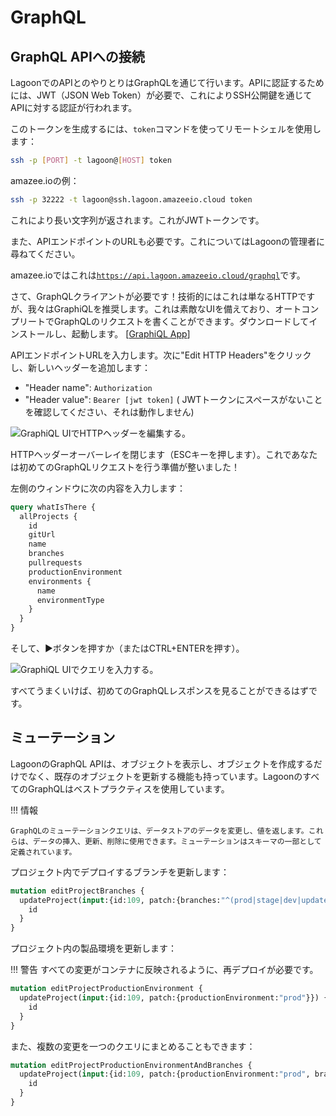 # GraphQL

## GraphQL APIへの接続

LagoonでのAPIとのやりとりはGraphQLを通じて行います。APIに認証するためには、JWT（JSON Web Token）が必要で、これによりSSH公開鍵を通じてAPIに対する認証が行われます。

このトークンを生成するには、`token`コマンドを使ってリモートシェルを使用します：

```bash title="トークンの取得"
ssh -p [PORT] -t lagoon@[HOST] token
```

amazee.ioの例：

```bash title="amazee.ioトークンの取得"
ssh -p 32222 -t lagoon@ssh.lagoon.amazeeio.cloud token
```

これにより長い文字列が返されます。これがJWTトークンです。

また、APIエンドポイントのURLも必要です。これについてはLagoonの管理者に尋ねてください。
<!-- markdown-link-check-disable-next-line -->
amazee.ioではこれは[`https://api.lagoon.amazeeio.cloud/graphql`](https://api.lagoon.amazeeio.cloud/graphql)です。

さて、GraphQLクライアントが必要です！技術的にはこれは単なるHTTPですが、我々はGraphiQLを推奨します。これは素敵なUIを備えており、オートコンプリートでGraphQLのリクエストを書くことができます。ダウンロードしてインストールし、起動します。 \[[GraphiQL App](https://github.com/skevy/graphiql-app)\]

APIエンドポイントURLを入力します。次に"Edit HTTP Headers"をクリックし、新しいヘッダーを追加します：

* "Header name": `Authorization`
* "Header value": `Bearer [jwt token]` \( JWTトークンにスペースがないことを確認してください、それは動作しません\)

![GraphiQL UIでHTTPヘッダーを編集する。](../images/graphiql-2020-01-29-18-05-54.png)

HTTPヘッダーオーバーレイを閉じます（ESCキーを押します）。これであなたは初めてのGraphQLリクエストを行う準備が整いました！

左側のウィンドウに次の内容を入力します：

```graphql title="すべてのプロジェクトを取得する"
query whatIsThere {
  allProjects {
    id
    gitUrl
    name
    branches
    pullrequests
    productionEnvironment
    environments {
      name
      environmentType
    }
  }
}
```

そして、▶️ボタンを押すか（またはCTRL+ENTERを押す）。

![GraphiQL UIでクエリを入力する。](../images/graphiql-2020-01-29-18-07-28.png)

すべてうまくいけば、初めてのGraphQLレスポンスを見ることができるはずです。

## ミューテーション

LagoonのGraphQL APIは、オブジェクトを表示し、オブジェクトを作成するだけでなく、既存のオブジェクトを更新する機能も持っています。LagoonのすべてのGraphQLはベストプラクティスを使用しています。

!!! 情報

    GraphQLのミューテーションクエリは、データストアのデータを変更し、値を返します。これらは、データの挿入、更新、削除に使用できます。ミューテーションはスキーマの一部として定義されています。

プロジェクト内でデプロイするブランチを更新します：

```graphql title="デプロイブランチを更新"
mutation editProjectBranches {
  updateProject(input:{id:109, patch:{branches:"^(prod|stage|dev|update)$"}}) {
    id
  }
}
```

プロジェクト内の製品環境を更新します：

!!! 警告
    すべての変更がコンテナに反映されるように、再デプロイが必要です。

```graphql title="製品環境の更新"
mutation editProjectProductionEnvironment {
  updateProject(input:{id:109, patch:{productionEnvironment:"prod"}}) {
    id
  }
}
```

また、複数の変更を一つのクエリにまとめることもできます：

```graphql title="複数の変更"
mutation editProjectProductionEnvironmentAndBranches {
  updateProject(input:{id:109, patch:{productionEnvironment:"prod", branches:"^(prod|stage|dev|update)$"}}) {
    id
  }
}
```
